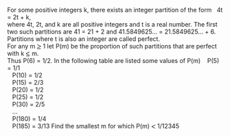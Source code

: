   For some positive integers k, there exists an integer partition of the form&nbsp;&nbsp; 4t = 2t + k,<br />  where 4t, 2t, and k are all positive integers and t is a real number.    The first two such partitions are 41 = 21 + 2 and 41.5849625... = 21.5849625... + 6.    Partitions where t is also an integer are called perfect.<br />   For any m <img src='images/symbol_ge.gif' width='10' height='12' alt='&ge;' border='0' style='vertical-align:middle;' /> 1 let P(m) be the proportion of such partitions that are perfect with k <img src='images/symbol_le.gif' width='10' height='12' alt='&le;' border='0' style='vertical-align:middle;' /> m.<br />  Thus P(6) = 1/2.    In the following table are listed some values of P(m)  &nbsp;&nbsp;&nbsp;P(5) = 1/1<br />  &nbsp;&nbsp;&nbsp;P(10) = 1/2<br />  &nbsp;&nbsp;&nbsp;P(15) = 2/3<br />  &nbsp;&nbsp;&nbsp;P(20) = 1/2<br />  &nbsp;&nbsp;&nbsp;P(25) = 1/2<br />  &nbsp;&nbsp;&nbsp;P(30) = 2/5<br />  &nbsp;&nbsp;&nbsp;...<br />  &nbsp;&nbsp;&nbsp;P(180) = 1/4<br />  &nbsp;&nbsp;&nbsp;P(185) = 3/13      Find the smallest m for which P(m) <img src='images/symbol_lt.gif' width='10' height='10' alt='&lt;' border='0' style='vertical-align:middle;' /> 1/12345  